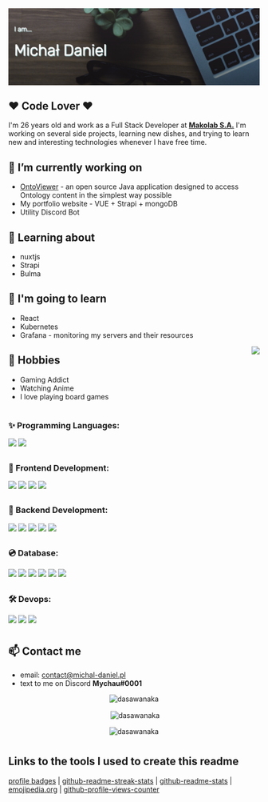 <img align="center" src="./img/banner.PNG" />
<h2 > ❤️ Code Lover ❤️</h2> 

<p>I'm 26 years old and work as a Full Stack Developer at <strong><a href="https://makolab.com">Makolab S.A.</a></strong>
 I'm working on several side projects, learning new dishes, and trying to learn new and interesting technologies whenever I have free time.</p>

<h2 >💼 I’m currently working on</h2>

<ul>
<li><a href="https://github.com/edmcouncil/onto-viewer">OntoViewer</a> - an open source Java application designed to access Ontology content in the simplest way possible </li>
<li> My portfolio website - VUE + Strapi + mongoDB</li>
<li> Utility Discord Bot </li>
</ul>

<h2 >🔭 Learning about</h2>
<ul>
<li>nuxtjs </li>
<li>Strapi</li>
<li>Bulma</li>
</ul>

<h2 >🚧 I'm going to learn</h2>
<ul>
<li>React</li>
<li>Kubernetes</li>
<li>Grafana - monitoring my servers and their resources</li>
</ul>

<img align="right" src="https://c.tenor.com/eQlXwfXcQ4YAAAAC/anime-computer.gif" />

<h2 >🎲 Hobbies </h2>

<ul>
<li> Gaming Addict</li>
<li> Watching Anime</li>
<li> I love playing board games </li>
</ul>
<h1></h1> 

<h3>✨ Programming Languages:</h3>
<p>
 <img src="https://img.shields.io/badge/OpenJDK-ED8B00?style=for-the-badge&logo=openjdk&logoColor=white" /> <img src="https://img.shields.io/badge/JavaScript-323330?style=for-the-badge&logo=javascript&logoColor=F7DF1E" />
</p>
<h2></h2> 
<h3>💎 Frontend Development:</h3>
<p>
<img src="https://img.shields.io/badge/Vue.js-35495E?style=for-the-badge&logo=vuedotjs&logoColor=4FC08D" /> <img src="https://img.shields.io/badge/CSS3-1572B6?style=for-the-badge&logo=css3&logoColor=white"> <img src="https://img.shields.io/badge/Sass-CC6699?style=for-the-badge&logo=sass&logoColor=white"> <img src="https://img.shields.io/badge/Bootstrap-563D7C?style=for-the-badge&logo=bootstrap&logoColor=white">
</p>

<h2></h2> 
<h3>🚀 Backend Development:</h3>
<p>
<img src="https://img.shields.io/badge/Node.js-339933?style=for-the-badge&logo=nodedotjs&logoColor=white"> <img src="https://img.shields.io/badge/Spring-6DB33F?style=for-the-badge&logo=spring&logoColor=white"> <img src="https://img.shields.io/badge/Spring_Boot-F2F4F9?style=for-the-badge&logo=spring-boot"> <img src="https://img.shields.io/badge/Spring_Security-6DB33F?style=for-the-badge&logo=Spring-Security&logoColor=white"> <img src="https://img.shields.io/badge/GraphQl-E10098?style=for-the-badge&logo=graphql&logoColor=white"> 
</p>

<h2></h2> 
<h3>💿 Database:</h3>
<p>
<img src="https://img.shields.io/badge/Apache%20Solr-D9411E.svg?style=for-the-badge&logo=Apache-Solr&logoColor=white"> <img src="https://img.shields.io/badge/MongoDB-47A248.svg?style=for-the-badge&logo=MongoDB&logoColor=white"> <img src="https://img.shields.io/badge/Redis-DC382D.svg?style=for-the-badge&logo=Redis&logoColor=white"> <img src="https://img.shields.io/badge/PostgreSQL-4169E1.svg?style=for-the-badge&logo=PostgreSQL&logoColor=white"> <img src="https://img.shields.io/badge/SQLite-003B57.svg?style=for-the-badge&logo=SQLite&logoColor=white"> <img src="https://img.shields.io/badge/MySQL-4479A1.svg?style=for-the-badge&logo=MySQL&logoColor=white">
</p>

<h2></h2>
<h3>🛠️ Devops:</h3>
<p>
<img src="https://img.shields.io/badge/NGINX-009639.svg?style=for-the-badge&logo=NGINX&logoColor=white"> <img src="https://img.shields.io/badge/Docker-2496ED.svg?style=for-the-badge&logo=Docker&logoColor=white"> <img src="https://img.shields.io/badge/Jenkins-D24939.svg?style=for-the-badge&logo=Jenkins&logoColor=white">
</p>

 <h1></h1>
<h2>📫 Contact me</h2>

<ul>
<li> email:  <a href="mailto:contact@michal-daniel.pl">contact@michal-daniel.pl</a> </li>
<li>text to me on Discord <strong>Mychau#0001</strong></li>
</ul>

<p align="center"><img src="https://komarev.com/ghpvc/?username=dasawanaka&label=Profile%20views&color=8ab5b4&style=for-the-badge" alt="dasawanaka" /></p>

<p align="center">&nbsp;<img align="center" src="https://github-readme-stats.vercel.app/api?username=dasawanaka&show_icons=true&locale=en&bg_color=616161&border_color=8AB5B4&title_color=8AB5B4&text_color=ffffff&icon_color=8AB5B4" alt="dasawanaka" /></p>

<p align="center"><img align="center" src="https://github-readme-streak-stats.herokuapp.com/?user=dasawanaka&background=616161&border=8AB5B4&stroke=8AB5B4&fire=8AB5B4&ring=8AB5B4&currStreakLabel=ffffff&currStreakNum=ffffff&sideNums=ffffff&sideLabels=ffffff&dates=ffffff" alt="dasawanaka" /></p>

<h1></h1>
<h2>Links to the tools I used to create this readme</h3>
<a href="https://home.aveek.io/GitHub-Profile-Badges/">profile badges</a> | <a href="https://github-readme-streak-stats.herokuapp.com/demo/">github-readme-streak-stats</a> |  <a href="https://github.com/anuraghazra/github-readme-stats">github-readme-stats</a> | <a href="https://emojipedia.org">emojipedia.org</a> | <a href="https://komarev.com/ghpvc/">github-profile-views-counter</a>

